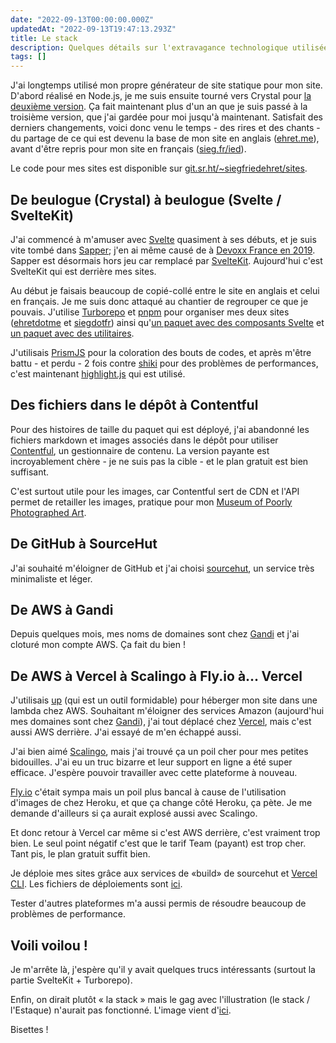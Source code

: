 ```yaml
---
date: "2022-09-13T00:00:00.000Z"
updatedAt: "2022-09-13T19:47:13.293Z"
title: Le stack
description: Quelques détails sur l'extravagance technologique utilisée pour mes sites.
tags: []
---
```


J'ai longtemps utilisé mon propre générateur de site statique pour mon site. D'abord réalisé en Node.js, je me suis ensuite tourné vers Crystal pour [la deuxième version](https://git.sr.ht/~siegfriedehret/beulogue). Ça fait maintenant plus d'un an que je suis passé à la troisième version, que j'ai gardée pour moi jusqu'à maintenant. Satisfait des derniers changements, voici donc venu le temps - des rires et des chants - du partage de ce qui est devenu la base de mon site en anglais ([ehret.me](https://ehret.me/)), avant d'être repris pour mon site en français ([sieg.fr/ied](https://sieg.fr/ied)).

Le code pour mes sites est disponible sur [git.sr.ht/~siegfriedehret/sites](https://git.sr.ht/~siegfriedehret/sites).

## De beulogue (Crystal) à beulogue (Svelte / SvelteKit)

J'ai commencé à m'amuser avec [Svelte](https://svelte.dev/) quasiment à ses débuts, et je suis vite tombé dans [Sapper](https://sapper.svelte.dev/); j'en ai même causé de à [Devoxx France en 2019](https://www.youtube.com/watch?v=VyUpXyQHaAs). Sapper est désormais hors jeu car remplacé par [SvelteKit](https://kit.svelte.dev/). Aujourd'hui c'est SvelteKit qui est derrière mes sites.

Au début je faisais beaucoup de copié-collé entre le site en anglais et celui en français. Je me suis donc attaqué au chantier de regrouper ce que je pouvais. J'utilise [Turborepo](https://turborepo.org/) et [pnpm](https://pnpm.io/) pour organiser mes deux sites ([ehretdotme](https://git.sr.ht/~siegfriedehret/sites/tree/main/item/apps/ehretdotme) et [siegdotfr](https://git.sr.ht/~siegfriedehret/sites/tree/main/item/apps/siegdotfr)) ainsi qu'[un paquet avec des composants Svelte](https://git.sr.ht/~siegfriedehret/sites/tree/main/item/packages/ui) et [un paquet avec des utilitaires](https://git.sr.ht/~siegfriedehret/sites/tree/main/item/packages/utils).

J'utilisais [PrismJS](https://prismjs.com/) pour la coloration des bouts de codes, et après m'être battu - et perdu - 2 fois contre [shiki](https://shiki.matsu.io/) pour des problèmes de performances, c'est maintenant [highlight.js](https://highlightjs.org/) qui est utilisé.

## Des fichiers dans le dépôt à Contentful

Pour des histoires de taille du paquet qui est déployé, j'ai abandonné les fichiers markdown et images associés dans le dépôt pour utiliser [Contentful](https://www.contentful.com/), un gestionnaire de contenu. La version payante est incroyablement chère - je ne suis pas la cible - et le plan gratuit est bien suffisant.

C'est surtout utile pour les images, car Contentful sert de CDN et l'API permet de retailler les images, pratique pour mon [Museum of Poorly Photographed Art](https://ehret.me/museum).

## De GitHub à SourceHut

J'ai souhaité m'éloigner de GitHub et j'ai choisi [sourcehut](https://sourcehut.org/), un service très minimaliste et léger.

## De AWS à Gandi

Depuis quelques mois, mes noms de domaines sont chez [Gandi](https://www.gandi.net/) et j'ai cloturé mon compte AWS. Ça fait du bien !

## De AWS à Vercel à Scalingo à Fly.io à... Vercel

J'utilisais [up](https://apex.sh/up/) (qui est un outil formidable) pour héberger mon site dans une lambda chez AWS. Souhaitant m'éloigner des services Amazon (aujourd'hui mes domaines sont chez [Gandi](https://www.gandi.net/)), j'ai tout déplacé chez [Vercel](https://vercel.com), mais c'est aussi AWS derrière. J'ai essayé de m'en échappé aussi.

J'ai bien aimé [Scalingo](https://scalingo.com/), mais j'ai trouvé ça un poil cher pour mes petites bidouilles. J'ai eu un truc bizarre et leur support en ligne a été super efficace. J'espère pouvoir travailler avec cette plateforme à nouveau.

[Fly.io](https://fly.io/) c'était sympa mais un poil plus bancal à cause de l'utilisation d'images de chez Heroku, et que ça change côté Heroku, ça pète. Je me demande d'ailleurs si ça aurait explosé aussi avec Scalingo.

Et donc retour à Vercel car même si c'est AWS derrière, c'est vraiment trop bien. Le seul point négatif c'est que le tarif Team (payant) est trop cher. Tant pis, le plan gratuit suffit bien.

Je déploie mes sites grâce aux services de «build» de sourcehut et [Vercel CLI](https://vercel.com/docs/cli). Les fichiers de déploiements sont [ici](https://git.sr.ht/~siegfriedehret/sites/tree/main/item/.builds).

Tester d'autres plateformes m'a aussi permis de résoudre beaucoup de problèmes de performance.

## Voili voilou !

Je m'arrête là, j'espère qu'il y avait quelques trucs intéressants (surtout la partie SvelteKit + Turborepo).

Enfin, on dirait plutôt « la stack » mais le gag avec l'illustration (le stack / l'Estaque) n'aurait pas fonctionné. L'image vient d'[ici](https://commons.wikimedia.org/wiki/File:Landscape_at_L%27Estaque.jpg).

Bisettes !
